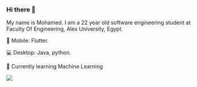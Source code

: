 ### Hi there 👋
My name is Mohamed. I am a 22 year old software engineering student at Faculty Of Engineering, Alex University, Egypt.

📱 Mobile: Flutter.

💻 Desktop: Java, python.

📝 Currently learning Machine Learning

 <img src="https://github-readme-stats.vercel.app/api?username=muhhammdsallam">
 <!---<img src="https://github-readme-stats.vercel.app/api/top-langs/?username=muhhammdsallam&layout=compact">--->
